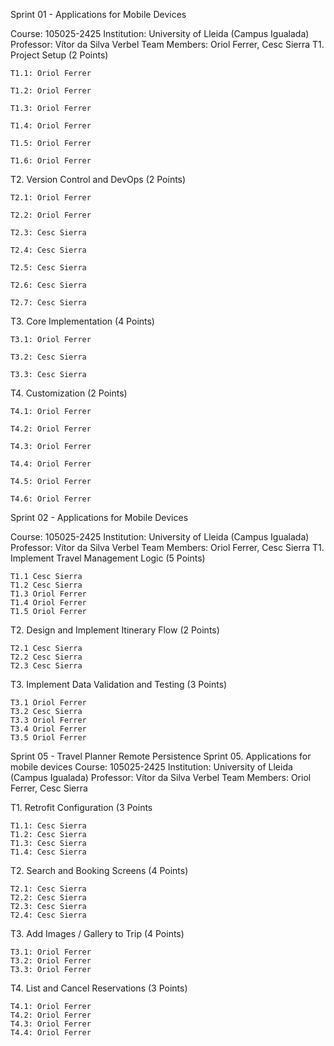 Sprint 01 - Applications for Mobile Devices

Course: 105025-2425
Institution: University of Lleida (Campus Igualada)
Professor: Vítor da Silva Verbel
Team Members: Oriol Ferrer, Cesc Sierra
T1. Project Setup (2 Points)

    T1.1: Oriol Ferrer

    T1.2: Oriol Ferrer

    T1.3: Oriol Ferrer

    T1.4: Oriol Ferrer

    T1.5: Oriol Ferrer

    T1.6: Oriol Ferrer

T2. Version Control and DevOps (2 Points)

    T2.1: Oriol Ferrer

    T2.2: Oriol Ferrer

    T2.3: Cesc Sierra

    T2.4: Cesc Sierra

    T2.5: Cesc Sierra

    T2.6: Cesc Sierra

    T2.7: Cesc Sierra

T3. Core Implementation (4 Points)

    T3.1: Oriol Ferrer

    T3.2: Cesc Sierra

    T3.3: Cesc Sierra

T4. Customization (2 Points)

    T4.1: Oriol Ferrer

    T4.2: Oriol Ferrer

    T4.3: Oriol Ferrer

    T4.4: Oriol Ferrer

    T4.5: Oriol Ferrer

    T4.6: Oriol Ferrer

Sprint 02 - Applications for Mobile Devices

Course: 105025-2425
Institution: University of Lleida (Campus Igualada)
Professor: Vítor da Silva Verbel
Team Members: Oriol Ferrer, Cesc Sierra
T1. Implement Travel Management Logic (5 Points)

    T1.1 Cesc Sierra
    T1.2 Cesc Sierra
    T1.3 Oriol Ferrer
    T1.4 Oriol Ferrer
    T1.5 Oriol Ferrer   

T2. Design and Implement Itinerary Flow (2 Points)

    T2.1 Cesc Sierra
    T2.2 Cesc Sierra
    T2.3 Cesc Sierra

T3. Implement Data Validation and Testing (3 Points)
    
    T3.1 Oriol Ferrer
    T3.2 Cesc Sierra
    T3.3 Oriol Ferrer
    T3.4 Oriol Ferrer 
    T3.5 Oriol Ferrer 


Sprint 05 - Travel Planner Remote Persistence
Sprint 05. Applications for mobile devices
Course: 105025-2425
Institution: University of Lleida (Campus Igualada)
Professor: Vítor da Silva Verbel
Team Members: Oriol Ferrer, Cesc Sierra

T1. Retrofit Configuration (3 Points

    T1.1: Cesc Sierra
    T1.2: Cesc Sierra
    T1.3: Cesc Sierra
    T1.4: Cesc Sierra

T2. Search and Booking Screens (4 Points)

    T2.1: Cesc Sierra
    T2.2: Cesc Sierra
    T2.3: Cesc Sierra
    T2.4: Cesc Sierra   

T3. Add Images / Gallery to Trip (4 Points)
    
    T3.1: Oriol Ferrer
    T3.2: Oriol Ferrer
    T3.3: Oriol Ferrer

T4. List and Cancel Reservations (3 Points)
    
    T4.1: Oriol Ferrer
    T4.2: Oriol Ferrer
    T4.3: Oriol Ferrer
    T4.4: Oriol Ferrer
